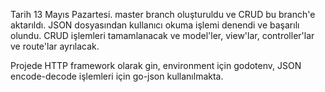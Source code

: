 Tarih 13 Mayıs Pazartesi. master branch oluşturuldu ve CRUD bu branch'e aktarıldı. JSON dosyasından kullanıcı okuma işlemi denendi ve başarılı olundu.
CRUD işlemleri tamamlanacak ve model'ler, view'lar, controller'lar ve route'lar ayrılacak.

Projede HTTP framework olarak gin, environment için godotenv, JSON encode-decode işlemleri için go-json kullanılmakta.
